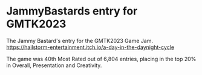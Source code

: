 # JammyBastards entry for GMTK2023

The Jammy Bastard's entry for the GMTK2023 Game Jam.
https://hailstorm-entertainment.itch.io/a-day-in-the-daynight-cycle

The game was 40th Most Rated out of 6,804 entries, placing in the top 20% in Overall, Presentation and Creativity.
